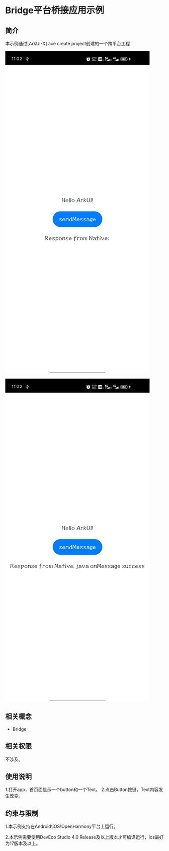 # Bridge平台桥接应用示例
## 简介
本示例通过[ArkUI-X] ace create project创建的一个跨平台工程

![android_main](./screenshots/devices/android_main.jpg)

![android_state](./screenshots/devices/android_state.jpg)

## 相关概念

* Bridge

## 相关权限

不涉及。

## 使用说明

1.打开app，首页面显示一个button和一个Text。
2.点击Button按键，Text内容发生改变。

## 约束与限制

1.本示例支持在Android\iOS\OpenHarmony平台上运行。

2.本示例需要使用DevEco Studio 4.0 Release及以上版本才可编译运行，ios最好为17版本及以上。